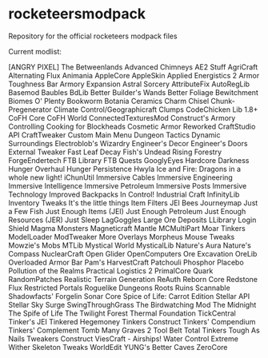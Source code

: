 # rocketeersmodpack
Repository for the official rocketeers modpack files

Current modlist:

[ANGRY PIXEL] The Betweenlands
Advanced Chimneys
AE2 Stuff
AgriCraft
Alternating Flux
Animania
AppleCore
AppleSkin
Applied Energistics 2
Armor Toughness Bar
Armory Expansion
Astral Sorcery
AttributeFix
AutoRegLib
Basemod
Baubles
BdLib
Better Builder's Wands
Better Foliage
Bewitchment
Biomes O' Plenty
Bookworm
Botania
Ceramics
Charm
Chisel
Chunk-Pregenerator
Climate Control/Geographicraft
Clumps
CodeChicken Lib 1.8+
CoFH Core
CoFH World
ConnectedTexturesMod
Construct's Armory
Controlling
Cooking for Blockheads
Cosmetic Armor Reworked
CraftStudio API
CraftTweaker
Custom Main Menu
Dungeon Tactics
Dynamic Surroundings
Electroblob's Wizardry
Engineer's Decor
Engineer's Doors
External Tweaker
Fast Leaf Decay
Fish's Undead Rising
Forestry
ForgeEndertech
FTB Library
FTB Quests
GooglyEyes
Hardcore Darkness
Hunger Overhaul
Hunger Persistence
Hwyla
Ice and Fire: Dragons in a whole new light!
iChunUtil
Immersive Cables
Immersive Engineering
Immersive Intelligence
Immersive Petroleum
Immersive Posts
Immersive Technology
Improved Backpacks
In Control!
Industrial Craft
InfinityLib
Inventory Tweaks
It's the little things
Item Filters
JEI Bees
Journeymap
Just a Few Fish
Just Enough Items (JEI)
Just Enough Petroleum
Just Enough Resources (JER)
Just Sleep
LagGoggles
Large Ore Deposits
LLibrary
Login Shield
Magma Monsters
Magneticraft
Mantle
MCMultiPart
Moar Tinkers
ModelLoader
ModTweaker
More Overlays
Morpheus
Mouse Tweaks
Mowzie's Mobs
MTLib
Mystical World
MysticalLib
Nature's Aura
Nature's Compass
NuclearCraft
Open Glider
OpenComputers
Ore Excavation
OreLib
Overloaded Armor Bar
Pam's HarvestCraft
Patchouli
Phosphor
Placebo
Pollution of the Realms
Practical Logistics 2
PrimalCore
Quark
RandomPatches
Realistic Terrain Generation
ReAuth
Reborn Core
Redstone Flux
Restricted Portals
Roguelike Dungeons
Roots
Ruins
Scannable
Shadowfacts' Forgelin
Sonar Core
Spice of Life: Carrot Edition
Stellar API
Stellar Sky
Surge
SwingThroughGrass
The Birdwatching Mod
The Midnight
The Spife of Life
The Twilight Forest
Thermal Foundation
TickCentral
Tinker's JEI
Tinkered Hegemoney
Tinkers Construct
Tinkers' Compendium
Tinkers' Complement
Tomb Many Graves 2
Tool Belt
Total Tinkers
Tough As Nails
Tweakers Construct
ViesCraft - Airships!
Water Control Extreme
Wither Skeleton Tweaks
WorldEdit
YUNG's Better Caves
ZeroCore
